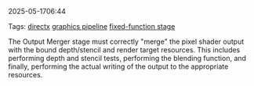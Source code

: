 
2025-05-1706:44

Tags: [directx](directx.md) [graphics pipeline](graphics%20pipeline.md) [fixed-function stage](fixed-function%20stage.md)


The Output Merger stage must correctly "merge" the pixel shader output with the bound depth/stencil and render target resources. This includes performing depth and stencil tests, performing the blending function, and finally, performing the actual writing of the output to the appropriate resources.